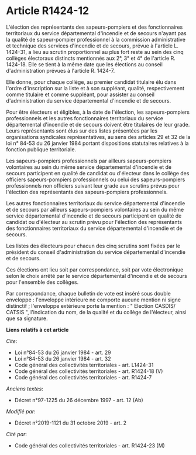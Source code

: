 # Article R1424-12

L'élection des représentants des sapeurs-pompiers et des fonctionnaires territoriaux du service départemental d'incendie et
de secours n'ayant pas la qualité de sapeur-pompier professionnel à la commission administrative et technique des services
d'incendie et de secours, prévue à l'article L. 1424-31, a lieu au scrutin proportionnel au plus fort reste au sein des cinq
collèges électoraux distincts mentionnés aux 2°, 3° et 4° de l'article R. 1424-18. Elle se tient à la même date que les
élections au conseil d'administration prévues à l'article R. 1424-7.

Elle donne, pour chaque collège, au premier candidat titulaire élu dans l'ordre d'inscription sur la liste et à son
suppléant, qualité, respectivement comme titulaire et comme suppléant, pour assister au conseil d'administration du service
départemental d'incendie et de secours.

Pour être électeurs et éligibles, à la date de l'élection, les sapeurs-pompiers professionnels et les autres fonctionnaires
territoriaux du service départemental d'incendie et de secours doivent être titulaires de leur grade. Leurs représentants
sont élus sur des listes présentées par les organisations syndicales représentatives, au sens des articles 29 et 32 de la loi
n° 84-53 du 26 janvier 1984 portant dispositions statutaires relatives à la fonction publique territoriale.

Les sapeurs-pompiers professionnels par ailleurs sapeurs-pompiers volontaires au sein du même service départemental
d'incendie et de secours participent en qualité de candidat ou d'électeur dans le collège des officiers sapeurs-pompiers
professionnels ou celui des sapeurs-pompiers professionnels non officiers suivant leur grade aux scrutins prévus pour
l'élection des représentants des sapeurs-pompiers professionnels.

Les autres fonctionnaires territoriaux du service départemental d'incendie et de secours par ailleurs sapeurs-pompiers
volontaires au sein du même service départemental d'incendie et de secours participent en qualité de candidat ou d'électeur
au scrutin prévu pour l'élection des représentants des fonctionnaires territoriaux du service départemental d'incendie et de
secours.

Les listes des électeurs pour chacun des cinq scrutins sont fixées par le président du conseil d'administration du service
départemental d'incendie et de secours.

Ces élections ont lieu soit par correspondance, soit par vote électronique selon le choix arrêté par le service départemental
d'incendie et de secours pour l'ensemble des collèges.

Par correspondance, chaque bulletin de vote est inséré sous double enveloppe : l'enveloppe intérieure ne comporte aucune
mention ni signe distinctif ; l'enveloppe extérieure porte la mention : " Election CASDIS/ CATSIS ", l'indication du nom, de
la qualité et du collège de l'électeur, ainsi que sa signature.

**Liens relatifs à cet article**

_Cite_:

  - Loi n°84-53 du 26 janvier 1984 - art. 29
  - Loi n°84-53 du 26 janvier 1984 - art. 32
  - Code général des collectivités territoriales - art. L1424-31
  - Code général des collectivités territoriales - art. R1424-18 (V)
  - Code général des collectivités territoriales - art. R1424-7

_Anciens textes_:

  - Décret n°97-1225 du 26 décembre 1997 - art. 12 (Ab)

_Modifié par_:

  - Décret n°2019-1121 du 31 octobre 2019 - art. 2

_Cité par_:

  - Code général des collectivités territoriales - art. R1424-23 (M)
